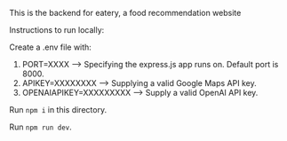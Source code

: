 This is the backend for eatery, a food recommendation website

Instructions to run locally:

Create a .env file with:
1. PORT=XXXX --> Specifying the express.js app runs on. Default port is 8000.
2. APIKEY=XXXXXXXX --> Supplying a valid Google Maps API key.
3. OPENAIAPIKEY=XXXXXXXXX --> Supply a valid OpenAI API key. 

Run `npm i` in this directory.

Run `npm run dev`.



